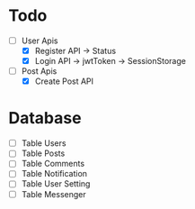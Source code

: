 # Todo
- [ ] User Apis
  - [x] Register API -> Status
  - [x] Login API -> jwtToken -> SessionStorage
- [ ] Post Apis
  - [x] Create Post API

# Database
- [ ] Table Users
- [ ] Table Posts
- [ ] Table Comments
- [ ] Table Notification
- [ ] Table User Setting
- [ ] Table Messenger